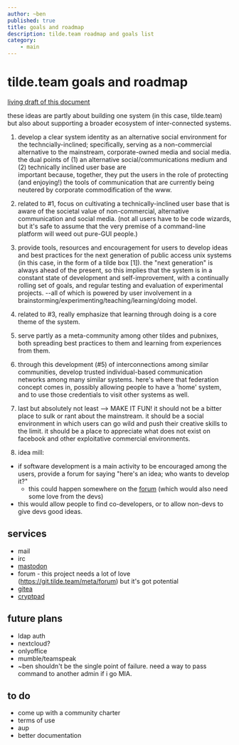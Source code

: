 ```yaml
---
author: ~ben
published: true
title: goals and roadmap
description: tilde.team roadmap and goals list
category: 
    - main
---
```


# tilde.team goals and roadmap

[living draft of this document](https://pad.tilde.team/code/#/2/code/edit/RFBUqXec+9+MlZzx4mnhU3ps/)

these ideas are partly about building one system (in this case, tilde.team) but also about supporting a 
broader ecosystem of inter-connected systems.

1. develop a clear system identity as an alternative social environment for the techncially-inclined; 
specifically, serving as a non-commercial alternative to the mainstream, corporate-owned media and social media. 
the dual points of (1) an alternative social/communications medium and (2) technically inclined user base are  
important because, together, they put the users in the role of protecting (and enjoying!) the tools of 
communication that are currently being neutered by corporate commodification of the www.

2. related to #1, focus on cultivating a technically-inclined user base that is aware of the societal value of 
non-commercial, alternative communication and social media. (not all users have to be code wizards, but it's safe 
to assume that the very premise of a command-line platform will weed out pure-GUI people.)

3. provide tools, resources and encouragement for users to develop ideas and best practices for the next 
generation of public access unix systems (in this case, in the form of a tilde box [1]).  the "next generation" is 
always ahead of the present, so this implies that the system is in a constant state of development and 
self-improvement, with a continually rolling set of goals, and regular testing and evaluation of experimental 
projects. --all of which is powered by user involvement in a brainstorming/experimenting/teaching/learning/doing 
model.

4. related to #3, really emphasize that learning through doing is a core theme of the system.

5. serve partly as a meta-community among other tildes and pubnixes, both spreading best practices to them and 
learning from experiences from them.

6. through this development (#5) of interconnections among similar communities, develop trusted individual-based 
communication networks among many similar systems. here's where that federation concept comes in, possibly 
allowing people to have a 'home' system, and to use those credentials to visit other systems as well.

7. last but absolutely not least --> MAKE IT FUN!  it should not be a bitter place to sulk or rant about the
mainstream. it should be a social environment in which users can go wild and push their creative skills to the 
limit. it should be a place to appreciate what does not exist on facebook and other exploitative commercial 
environments.

8. idea mill:
* if software development is a main activity to be encouraged among the users, provide a forum for saying "here's an idea; who wants to develop it?"
    * this could happen somewhere on the [forum](https://forum.tilde.team) (which would also need some love from the devs)
* this would allow people to find co-developers, or to allow non-devs to give devs good ideas.


## services

* mail
* irc
* [mastodon](https://tilde.zone)
* forum - this project needs a lot of love (https://git.tilde.team/meta/forum) but it's got potential
* [gitea](https://git.tilde.team)
* [cryptpad](https://pad.tilde.team)


## future plans

* ldap auth
* nextcloud?
* onlyoffice
* mumble/teamspeak
* ~ben shouldn't be the single point of failure. need a way to pass command to another admin if i go MIA.


## to do

* come up with a community charter
* terms of use
* aup
* better documentation
